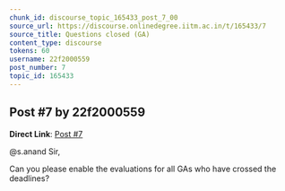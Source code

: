 ```yaml
---
chunk_id: discourse_topic_165433_post_7_00
source_url: https://discourse.onlinedegree.iitm.ac.in/t/165433/7
source_title: Questions closed (GA)
content_type: discourse
tokens: 60
username: 22f2000559
post_number: 7
topic_id: 165433
---
```


## Post #7 by 22f2000559

**Direct Link**: [Post #7](https://discourse.onlinedegree.iitm.ac.in/t/165433/7)

@s.anand Sir,

Can you please enable the evaluations for all GAs who have crossed the deadlines?

